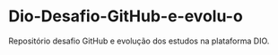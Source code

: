 # Dio-Desafio-GitHub-e-evolu-o
Repositório desafio GitHub e evolução dos estudos na plataforma DIO.

